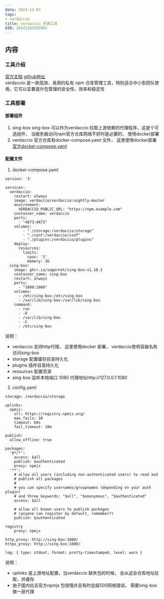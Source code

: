 ```yaml
---
date: 2024-12-03
tags:
- verdaccio
title: verdaccio 开源工具
UID: 20241203192901
---
```


## 内容

### 工具介绍

[官方文档](https://verdaccio.org) [github地址](https://github.com/verdaccio/verdaccio)  
verdaccio 是一款高效、易用的私有 npm 仓库管理工具，特别适合中小型团队使用。它可以显著提升包管理的安全性、效率和稳定性

### 工具部署

#### 部署组件

1.  sing-box
    sing-box 可以作为verdaccio 拉取上游依赖的代理程序，这是个可选组件， 当服务器访问npm官方仓库网络不好时是必要的， 使用docker部署
2.  verdaccio
    官方仓库有docker-compose.yaml 文件， 这里使用docker部署
    [官方docker-compose.yaml](https://github.com/verdaccio/verdaccio/blob/master/docker-compose.yaml)

#### 配置文件

1.  docker-compose.yaml

<!-- -->

    version: '3'

    services:
      verdaccio:
        restart: always
        image: verdaccio/verdaccio:nightly-master
        environment:
          VERDACCIO_PUBLIC_URL: "https://npm.example.com"
        container_name: verdaccio
        ports:
          - "4873:4873"
        volumes:
            - "./storage:/verdaccio/storage"
            - "./conf:/verdaccio/conf"
            - "./plugins:/verdaccio/plugins"
        deploy:
          resources:
            limits:
              cpus: '2'
              memory: 3G
      sing-box:
        image: ghcr.io/sagernet/sing-box:v1.10.3
        container_name: sing-box
        restart: always
        ports:
          - "1080:1080"
        volumes:
          - /etc/sing-box:/etc/sing-box
          - /var/lib/sing-box:/var/lib/sing-box
        command: 
          - run
          - -D
          - /var/lib/sing-box
          - -C
          - /etc/sing-box

说明：
- verdaccio 支持http代理， 这里使用docker 部署， verdaccio使用容器名称访问sing-box
- storage 配置缓存目录持久化
- plugins 插件目录持久化
- resources 配置资源
- sing-box 监听本地端口 1080 代理地址http://127.0.0.1:1080

2.  config.yaml

<!-- -->

    storage: /verdaccio/storage

    uplinks:
      npmjs:
        url: https://registry.npmjs.org/
        max_fails: 10
        timeout: 60s
        fail_timeout: 10m

    publish:
      allow_offline: true

    packages:
      '@*/*':
        access: $all
        publish: $authenticated
        proxy: npmjs
      '**':
        # allow all users (including non-authenticated users) to read and
        # publish all packages
        #
        # you can specify usernames/groupnames (depending on your auth plugin)
        # and three keywords: "$all", "$anonymous", "$authenticated"
        access: $all

        # allow all known users to publish packages
        # (anyone can register by default, remember?)
        publish: $authenticated

    registry
        proxy: npmjs 

    http_proxy: http://sing-box:1080/
    https_proxy: http://sing-box:1080/

    log: { type: stdout, format: pretty-timestamped, level: warn }

说明：
- uplinks 是上游地址配置，当verdaccio 缺失包的时候， 会从这会仓库地址拉取，并缓存
- 由于国内拉去官方npmjs 包很慢并且有时会报500网络错误， 需要sing-box 做一层代理

